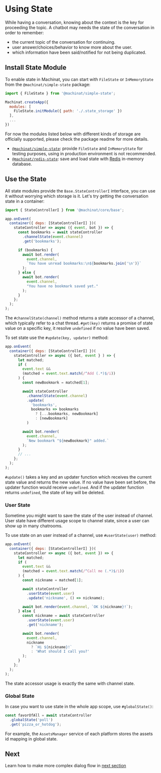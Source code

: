 # Using State

While having a conversation, knowing about the context is the key for proceeding the topic. A chatbot may needs the state of the conversation in order to remember:

- the current topic of the conversation for continuing.
- user answer/choices/behavior to know more about the user.
- which information have been said/notified for not being duplicated.

## Install State Module

To enable state in Machinat, you can start with `FileState` or `InMemoryState` from the `@machinat/simple-state` package:

```js
import { FileState } from '@machinat/simple-state';

Machinat.createApp({
  modules: [
    FileState.initModule({ path: './.state_storage' })
  ],
  ...
})
```

For now the modules listed below with different kinds of storage are officially supported, please check the package readme for more details.

- [`@machinat/simple-state`](/packages/simple-state): provide `FileState` and `InMemoryState` for testing purposes, using in production environment is not recommended.
- [`@machinat/redis-state`](/packages/redis-state): save and load state with [Redis](https://redis.io/) in-memory database.

## Use the State

All state modules provide the `Base.StateControllerI` interface, you can use it without worrying which storage is it. Let's try getting the conversation state in a container:

```js
import { StateControllerI } from '@machinat/core/base';

app.onEvent(
  container({ deps: [StateControllerI] })(
    stateController => async ({ event, bot }) => {
      const bookmarks = await stateController
        .channelState(event.channel)
        .get('bookmarks');

      if (bookmarks) {
        await bot.render(
          event.channel,
          `You have unread bookmarks:\n${bookmarks.join('\n')}`
        );
      } else {
        await bot.render(
          event.channel,
          "You have no bookmark saved yet."
        );
      }
    };
  );
);
```

The `#channelState(channel)` method returns a state accessor of a channel, which typically refer to a chat thread. `#get(key)` returns a promise of state value on a specific key, it resolve `undefined` if no value have been saved.

To set state use the `#update(key, updater)` method:

```js
app.onEvent(
  container({ deps: [StateControllerI] })(
    stateController => async ({ bot, event } ) => {
      let matched;
      if (
        event.text &&
        (matched = event.text.match(/^Add (.*)$/i))
      ) {
        const newBookmark = matched[1];

        await stateController
          .channelState(event.channel)
          .update(
            'bookmarks',
            bookmarks => bookmarks
              ? [...bookmarks, newBookmark]
              : [newBookmark]
          )

        await bot.render(
          event.channel,
          `New bookmark "${newBookmark}" added.`
        );
      }
      // ...
    };
  );
);
```

`#update()` takes a key and an updater function which receives the current state value and returns the new value. If no value have been set before, the updater function would receive `undefined`. And if the updater function returns `undefined`, the state of key will be deleted.

### User State

Sometime you might want to save the state of the user instead of channel. User state have different usage scope to channel state, since a user can show up in many chatrooms.

To use state on an user instead of a channel, use `#userState(user)` method:

```js
app.onEvent(
  container({ deps: [StateControllerI] })(
    stateController => async ({ bot, event }) => {
      let matched;
      if (
        event.text &&
        (matched = event.text.match(/^Call me (.*)$/i))
      ) {
        const nickname = matched[1];

        await stateController
          .userState(event.user)
          .update('nickname', () => nickname);

        await bot.render(event.channel, `OK ${nickname}!`);
      } else {
        const nickname = await stateController
          .userState(event.user)
          .get('nickname');

        await bot.render(
          event.channel,
          nickname
            ? `Hi ${nickname}!`
            : 'What should I call you?'
        );
      }
    };
  );
);
```

The state accessor usage is exactly the same with channel state.

### Global State

In case you want to use state in the whole app scope, use `#globalState()`:

```js
const favorOfAll = await stateController
  .globalState('poll')
  .get('pizza_or_hotdog');
```

For example, the `AssetsManager` service of each platform stores the assets id mapping in global state.

## Next

Learn how to make more complex dialog flow in [next section](staged-dialog.md)
